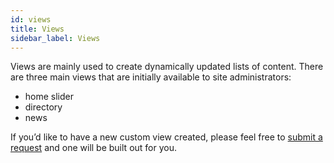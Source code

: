 ```yaml
---
id: views
title: Views
sidebar_label: Views
---
```


Views are mainly used to create dynamically updated lists of content. There are three main views that are initially available to site administrators:

* home slider
* directory
* news

If you’d like to have a new custom view created, please feel free to [submit a request](https://www.engr.uky.edu/) and one will be built out for you.
